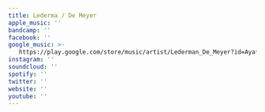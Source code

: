 ```yaml
---
title: Lederma / De Meyer
apple_music: ''
bandcamp: ''
facebook: ''
google_music: >-
   https://play.google.com/store/music/artist/Lederman_De_Meyer?id=Ayafrdtozmfencqpeu5qw2la7g4
instagram: ''
soundcloud: ''
spotify: ''
twitter: ''
website: ''
youtube: ''
---
```

